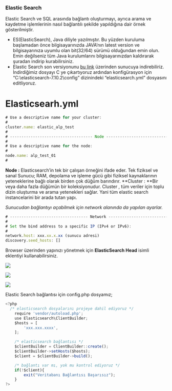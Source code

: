 ### Elastic Search

Elastic Search ve SQL arasında bağlantı oluşturmayı, ayrıca arama ve kaydetme işlemlerinin nasıl bağlantılı şekilde yapıldığına dair örnek gösterilmiştir.

- ES(ElasticSearch), Java diliyle yazılmıştır. Bu yüzden kuruluma başlamadan önce bilgisayarınızda JAVA’nın latest version ve bilgisayarınıza uyumlu olan bit(32/64) sürümü olduğundan emin olun. Emin değilseniz tüm Java kurulumlarını bilgisayarınızdan kaldırarak şuradan indirip kurabilirsiniz.
- Elastic Search son versiyonunu [bu link](https://www.elastic.co/downloads/elasticsearch "bu link") üzerinden sunucuya indirebiliriz. İndirdiğimiz dosyayı C ye çıkartıyoruz ardından konfigürasyon için “C:\elasticsearch-7.10.2\config” dizinindeki “elasticsearch.yml” dosyasını editliyoruz.

# Elasticsearh.yml

```javascript
# Use a descriptive name for your cluster:
#
cluster.name: elastic_alp_test
#
# ------------------------------------ Node ------------------------------------
#
# Use a descriptive name for the node:
#
node.name: alp_test_01
#

```

**Node :** Elasticsearch’in tek bir çalışan örneğini ifade eder. Tek fiziksel ve sanal Sunucu; RAM, depolama ve işleme gücü gibi fiziksel kaynaklarının yeteneklerine bağlı olarak birden çok düğüm barındırır.
**Cluster : **Bir veya daha fazla düğümün bir koleksiyonudur. Cluster , tüm veriler için toplu dizin oluşturma ve arama yetenekleri sağlar. Yani tüm elastic search instancelarini bir arada tutan yapı.

*Sunucudan bağlantıyı açabilmek için network alanında da yapılan ayarlar.*

```javascript
# ---------------------------------- Network -----------------------------------
#
# Set the bind address to a specific IP (IPv4 or IPv6):
#
network.host: xxx.xx.x.xx (sunucu adresi)
discovery.seed_hosts: []
````
Browser üzerinden yapınızı yönetmek için **ElasticSearch Head** isimli eklentiyi kullanabilirsiniz.

![](https://i.hizliresim.com/bew6bhv.png)

![](https://i.hizliresim.com/nogkur6.png)

![](https://i.hizliresim.com/bklqfch.png)

Elastic Search bağlantısı için config.php dosyamız;

```javascript
<?php
  /* elasticsearch dosyalarını projeye dahil ediyoruz */
    require 'vendor/autoload.php';
    use Elasticsearch\ClientBuilder;
    $hosts = [
        'xxx.xxx.xxxx',
    ];

    /* elasticsearch bağlantısı */
    $clientBuilder = ClientBuilder::create();
    $clientBuilder->setHosts($hosts); 
    $client = $clientBuilder->build(); 

    /* bağlantı var mı, yok mu kontrol ediyoruz */
    if(!$client){
        exit("Veritabanı Bağlantısı Başarısız");
    }
?>
```
